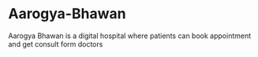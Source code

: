 # Aarogya-Bhawan
Aarogya Bhawan is a digital hospital where patients can book appointment and get consult form doctors
